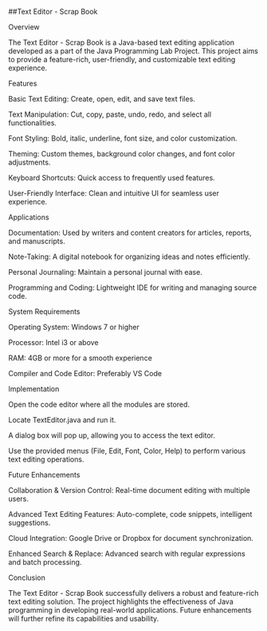 ##Text Editor - Scrap Book

Overview

The Text Editor - Scrap Book is a Java-based text editing application developed as a part of the Java Programming Lab Project. This project aims to provide a feature-rich, user-friendly, and customizable text editing experience.

Features

Basic Text Editing: Create, open, edit, and save text files.

Text Manipulation: Cut, copy, paste, undo, redo, and select all functionalities.

Font Styling: Bold, italic, underline, font size, and color customization.

Theming: Custom themes, background color changes, and font color adjustments.

Keyboard Shortcuts: Quick access to frequently used features.

User-Friendly Interface: Clean and intuitive UI for seamless user experience.

Applications

Documentation: Used by writers and content creators for articles, reports, and manuscripts.

Note-Taking: A digital notebook for organizing ideas and notes efficiently.

Personal Journaling: Maintain a personal journal with ease.

Programming and Coding: Lightweight IDE for writing and managing source code.

System Requirements

Operating System: Windows 7 or higher

Processor: Intel i3 or above

RAM: 4GB or more for a smooth experience

Compiler and Code Editor: Preferably VS Code

Implementation

Open the code editor where all the modules are stored.

Locate TextEditor.java and run it.

A dialog box will pop up, allowing you to access the text editor.

Use the provided menus (File, Edit, Font, Color, Help) to perform various text editing operations.

Future Enhancements

Collaboration & Version Control: Real-time document editing with multiple users.

Advanced Text Editing Features: Auto-complete, code snippets, intelligent suggestions.

Cloud Integration: Google Drive or Dropbox for document synchronization.

Enhanced Search & Replace: Advanced search with regular expressions and batch processing.

Conclusion

The Text Editor - Scrap Book successfully delivers a robust and feature-rich text editing solution. The project highlights the effectiveness of Java programming in developing real-world applications. Future enhancements will further refine its capabilities and usability.
